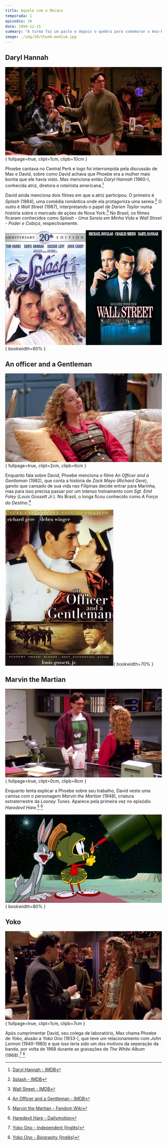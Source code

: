 ```yaml
---
title: Aquele com o Macaco
temporada: 1
episodio: 10
date: 1994-12-15
summary: "A turma faz um pacto e depois o quebra para comemorar o Ano-Novo sem os namorados. O solitário Ross ganha um colega de quarto: um macaco chamado Marcel."
image: ./img/10/thumb-medium.jpg
---
```


## Daryl Hannah

![Daryl Hannah](./img/10/daryl-hannah.png){ fullpage=true, clipt=1cm, clipb=10cm }

<cena>
  <david
    original="- I was just saying to my friend, you were the most beautiful woman I'd ever seen. And you said Daryl Hannah..."
    traducao="- Estava dizendo que acho você a mulher mais linda que já vi. Ele disse que achava Daryl Hannah..."
  />
  <max
    original="- Daryl Hannah."
    traducao="- Daryl Hannah."
  />
</cena>

Phoebe cantava no Central Perk e logo foi interrompida pela discussão de Max e
David, sobre como David achava que Phoebe era a mulher mais bonita que ele havia
visto. Max menciona então *Daryl Hannah* (1960-), conhecida atriz, diretora e
roteirista americana.[^hannah-imdb]

David ainda menciona dois filmes em que a atriz participou. O primeiro é *Splash*
(1984), uma comédia romântica onde ela protagoniza uma sereia.[^splash-imdb] O outro é
*Wall Street* (1987), interpretando o papel de *Darien Taylor* numa história
sobre o mercado de ações de Nova York.[^wall-street-imdb] No Brasil, os filmes ficaram conhecidos
como *Splash - Uma Sereia em Minha Vida* e *Wall Street - Poder e Cobiça*,
respectivamente.

![Splash e Wall Street - Posters](./img/10/splash-wall-street-posters.jpg){ bookwidth=60% }

[^hannah-imdb]: [Daryl Hannah - IMDB](https://www.imdb.com/name/nm0000435/)
[^splash-imdb]: [Splash - IMDB](https://www.imdb.com/title/tt0088161/)
[^wall-street-imdb]: [Wall Street - IMDB](https://www.imdb.com/title/tt0094291/)

## An officer and a Gentleman

![An officer and a Gentleman](./img/10/an-officer-and-a-gentleman.png){ fullpage=true, clipt=2cm, clipb=6cm }

<cena>
  <phoebe
    original="- Did you ever see An Officer and a Gentleman?"
    traducao="- Viu A Força do Destino?"
  />
  <monica
    original="- Yeah."
    traducao="- Sim."
  />
  <phoebe
    original="- Well, he's kind of like the guy I went to see that with."
    traducao="- Ele parece o cara que viu o filme comigo."
  />
</cena>

<!-- {"latex":[{"begin":{"tag":"col-1","width":0.5}}]} -->

Enquanto fala sobre David, Phoebe menciona o filme *An Officer and a Gentleman*
(1982), que conta a história de *Zack Mayo* (*Richard Gere*), garoto que cansado
de sua vida nas Filipinas decide entrar para Marinha, mas para isso precisa
passar por um intenso treinamento com *Sgt. Emil Foley* (*Louis Gossett Jr.*).
No Brasil, o longa ficou conhecido como *A Força do Destino*.[^officer-imdb]

<!--{"latex":[{"end":{"tag":"col-1"}},{"begin":{"tag":"col-2","width":0.45}}]}-->

![An Officer and a Gentleman - Poster](./img/10/an-officer-and-a-gentleman-poster.jpg){ bookwidth=70% }

<!--{"latex":[{"end":{"tag":"col-2"}}]}-->

[^officer-imdb]: [An Officer and a Gentleman - IMDB](https://www.imdb.com/title/tt0084434/)

## Marvin the Martian

![Marvin the Martian](./img/10/marvin-the-martian.png){ fullpage=true, clipt=0cm, clipb=8cm }

<!-- {"latex":[{"begin":{"tag":"col-1","width":0.5}}]} -->

Enquanto tenta explicar a Phoebe sobre seu trabalho, David veste uma camisa com
o personagem *Marvin the Martian* (1948), criatura extraterrestre da *Looney Tunes*.
Aparece pela primeira vez no episódio *Haredevil Hare*.[^marvin-fandom] [^haredevil-hare-dm]

<!--{"latex":[{"end":{"tag":"col-1"}},{"begin":{"tag":"col-2","width":0.5}}]}-->

![Haredevil Hare](./img/10/haredevil-hare.jpg){ bookwidth=80% }

<!--{"latex":[{"end":{"tag":"col-2"}}]}-->

[^marvin-fandom]: [Marvin the Martian - Fandom Wiki](https://looneytunes.fandom.com/wiki/Marvin_the_Martian)
[^haredevil-hare-dm]: [Haredevil Hare - Dailymotion](https://www.dailymotion.com/video/x7sk3yr)

## Yoko

![Yoko](./img/10/yoko.png){ fullpage=true, clipt=1cm, clipb=7cm }

Após cumprimentar David, seu colega de laboratório, Max chama Phoebe de *Yoko*,
alusão a *Yoko Ono* (1933-), que teve um relacionamento com *John Lennon* (1940-1980)
e que isso teria sido um dos motivos da seperação da banda, por volta de 1968 durante
as gravações de *The White Album* (1968).[^yoko-independent] [^yoko-biography]

[^yoko-independent]: [Yoko Ono - Independent (Inglês)](https://bit.ly/2KG9zoM)
[^yoko-biography]: [Yoko Ono - Biography (Inglês)](https://www.biography.com/news/did-yoko-ono-break-up-the-beatles)
